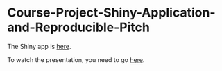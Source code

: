 # Course-Project-Shiny-Application-and-Reproducible-Pitch

The Shiny app is [here](https://github.com/).

To watch the presentation, you need to go [here](https://github.com/).
